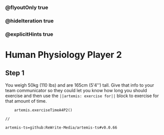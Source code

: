 ### @flyoutOnly true
### @hideIteration true
### @explicitHints true

# Human Physiology Player 2

## Step 1
You weigh 50kg (110 lbs) and are 165cm (5'4'') tall. Give that info to your team communicator so they could let you know how long you should exercise and then use the ``||artemis: exercise for||`` block to exercise for that amount of time.

```ghost
    artemis.exerciseTimeA4P2()
```
```template
//
```

```package
artemis-ts=github:ReWrite-Media/artemis-ts#v0.0.66
```